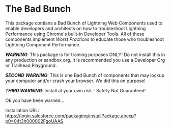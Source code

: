 # The Bad Bunch

This package contians a Bad Bunch of Lightning Web Components  used to enable developers and architects on how to troubleshoot Lightning Performance using Chrome's built-in Developer Tools. All of these components implement *Worst Practices* to educate those who troubleshoot Lightning Component Performance.

<b>*WARNING*</b>: This package is for training purposes ONLY! Do not install this in any production or sandbox org.  It is recommended you use a Developer Org or Trailhead Playground.

<b>*SECOND WARNING*</b>: This is one Bad Bunch of components that may lockup your computer and/or crash your browser.  We did this on purpose! 

<b>*THIRD WARNING*</b>: Install at your own risk - Safety Not Guaranteed!

Ok you have been warned...

Installation URL: https://login.salesforce.com/packaging/installPackage.apexp?p0=04t3h000002FgoUAAS
